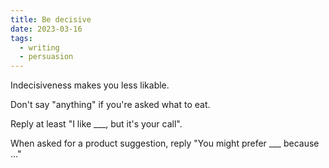 ```yaml
---
title: Be decisive
date: 2023-03-16
tags:
  - writing
  - persuasion
---
```


Indecisiveness makes you less likable.

Don't say "anything" if you're asked what to eat.

Reply at least "I like \_\_\_, but it's your call".

When asked for a product suggestion, reply "You might prefer \_\_\_ because ..."
